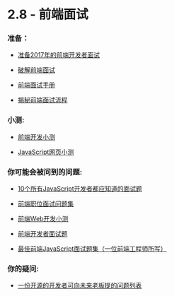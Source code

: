 <!-- # 2.8 - Front-End Interviews -->
# 2.8 - 前端面试
<!-- Preparing: -->
### 准备：
<!-- Preparing for a Front-End Web Development Interview in 2017 -->
- [准备2017年的前端开发者面试](http://davidshariff.com/blog/preparing-for-a-front-end-web-development-interview-in-2017/)
<!-- Cracking the front-end interview -->
- [破解前端面试](https://medium.freecodecamp.com/cracking-the-front-end-interview-9a34cd46237)
<!-- Front End Interview Handbook -->
- [前端面试手册](https://github.com/yangshun/front-end-interview-handbook)
<!-- Decoding the Front-end Interview Process -->
- [揭秘前端面试流程](https://dev.to/emmawedekind/decoding-the-front-end-interview-process-14dl)
<!-- Quiz's -->
### 小测:
<!-- Front End Web Development Quiz -->
- [前端开发小测](http://davidshariff.com/quiz/)
<!-- JavaScript Web Quiz -->
- [JavaScript网页小测](http://davidshariff.com/js-quiz/)
<!-- Questions you may get asked: -->
### 你可能会被问到的问题:
<!-- 10 Interview Questions Every JavaScript Developer Should Know -->
- [10个所有JavaScript开发者都应知道的面试题](https://medium.com/javascript-scene/10-interview-questions-every-javascript-developer-should-know-6fa6bdf5ad95)
<!-- Front-End Job Interview Questions -->
- [前端职位面试问题集](http://h5bp.github.io/Front-end-Developer-Interview-Questions/)
<!-- Front End Web Development Quiz -->
- [前端Web开发小测](http://davidshariff.com/quiz/)
<!-- Interview Questions for Front-End-Developer -->
- [前端开发者面试题](http://thatjsdude.com/interview/index.html)
<!-- The Best Frontend JavaScript Interview Questions (written by a Frontend Engineer)) -->
- [最佳前端JavaScript面试题集（一位前端工程师所写）](https://performancejs.com/post/hde6d32/The-Best-Frontend-JavaScript-Interview-Questions-(Written-by-a-Frontend-Engineer))
<!-- Questions you may get asked: -->
### 你的疑问:
<!-- An open source list of developer questions to ask prospective employers -->
- [一份开源的开发者可向未来老板提的问题列表](https://github.com/ChiperSoft/InterviewThis)
